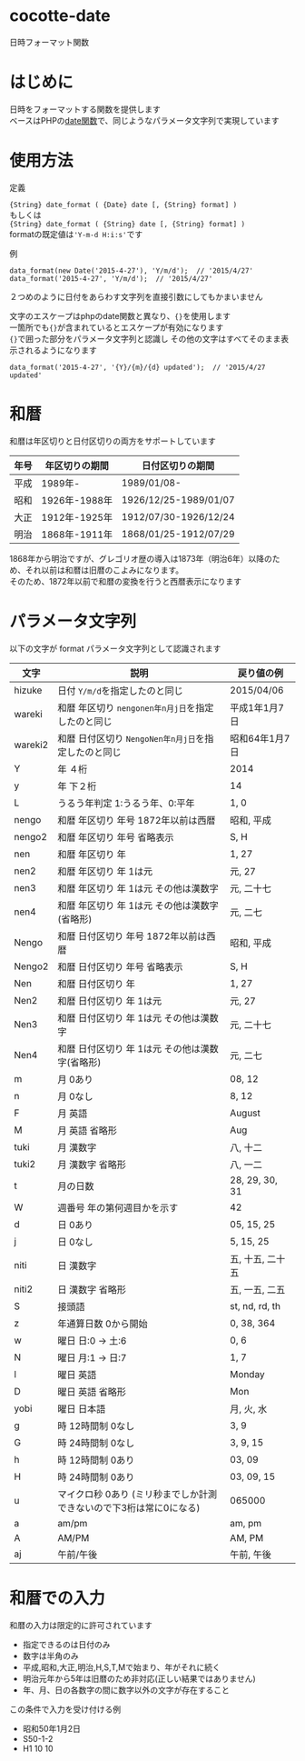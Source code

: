 # cocotte-date
日時フォーマット関数

# はじめに

日時をフォーマットする関数を提供します  
ベースはPHPの[date関数](http://php.net/manual/ja/function.date.php)で、同じようなパラメータ文字列で実現しています

# 使用方法

定義

  `{String} date_format ( {Date} date [, {String} format] )`  
  もしくは  
  `{String} date_format ( {String} date [, {String} format] )`  
  formatの既定値は`'Y-m-d H:i:s'`です

例

```
data_format(new Date('2015-4-27'), 'Y/m/d');  // '2015/4/27'
data_format('2015-4-27', 'Y/m/d');  // '2015/4/27'
```

２つめのように日付をあらわす文字列を直接引数にしてもかまいません


文字のエスケープはphpのdate関数と異なり、`{}`を使用します  
一箇所でも`{}`が含まれているとエスケープが有効になります  
`{}`で囲った部分をパラメータ文字列と認識し
その他の文字はすべてそのまま表示されるようになります

```
data_format('2015-4-27', '{Y}/{m}/{d} updated');  // '2015/4/27 updated'
```

# 和暦

和暦は年区切りと日付区切りの両方をサポートしています

| 年号 | 年区切りの期間 | 日付区切りの期間      |
|------|--------------- |-----------------------|
| 平成 | 1989年-        | 1989/01/08-           |
| 昭和 | 1926年-1988年  | 1926/12/25-1989/01/07 |
| 大正 | 1912年-1925年  | 1912/07/30-1926/12/24 |
| 明治 | 1868年-1911年  | 1868/01/25-1912/07/29 |

1868年から明治ですが、グレゴリオ歴の導入は1873年（明治6年）以降のため、それ以前は和暦は旧暦のこよみになります。  
そのため、1872年以前で和暦の変換を行うと西暦表示になります

# パラメータ文字列

以下の文字が format パラメータ文字列として認識されます

| 文字     | 説明                                                                | 戻り値の例       |
|----------|---------------------------------------------------------------------|------------------|
| hizuke   | 日付 `Y/m/d`を指定したのと同じ                                      | 2015/04/06       |
| wareki   | 和暦 年区切り   `nengonen年n月j日`を指定したのと同じ                | 平成1年1月7日    |
| wareki2  | 和暦 日付区切り `NengoNen年n月j日`を指定したのと同じ                | 昭和64年1月7日   |
| Y        | 年 ４桁                                                             | 2014             |
| y        | 年 下２桁                                                           | 14               |
| L        | うるう年判定  1:うるう年、0:平年                                    | 1, 0             |
| nengo    | 和暦 年区切り 年号 1872年以前は西暦                                 | 昭和, 平成       |
| nengo2   | 和暦 年区切り 年号 省略表示                                         | S, H             |
| nen      | 和暦 年区切り 年                                                    | 1, 27            |
| nen2     | 和暦 年区切り 年   1は元                                            | 元, 27           |
| nen3     | 和暦 年区切り 年   1は元 その他は漢数字                             | 元, 二十七       |
| nen4     | 和暦 年区切り 年   1は元 その他は漢数字(省略形)                     | 元, 二七         |
| Nengo    | 和暦 日付区切り 年号 1872年以前は西暦                               | 昭和, 平成       |
| Nengo2   | 和暦 日付区切り 年号 省略表示                                       | S, H             |
| Nen      | 和暦 日付区切り 年                                                  | 1, 27            |
| Nen2     | 和暦 日付区切り 年   1は元                                          | 元, 27           |
| Nen3     | 和暦 日付区切り 年   1は元 その他は漢数字                           | 元, 二十七       |
| Nen4     | 和暦 日付区切り 年   1は元 その他は漢数字(省略形)                   | 元, 二七         |
| m        | 月 0あり                                                            | 08, 12           |
| n        | 月 0なし                                                            | 8, 12            |
| F        | 月 英語                                                             | August           |
| M        | 月 英語 省略形                                                      | Aug              |
| tuki     | 月 漢数字                                                           | 八, 十二         |
| tuki2    | 月 漢数字 省略形                                                    | 八, 一二         |
| t        | 月の日数                                                            | 28, 29, 30, 31   |
| W        | 週番号   年の第何週目かを示す                                       | 42               |
| d        | 日 0あり                                                            | 05, 15, 25       |
| j        | 日 0なし                                                            | 5, 15, 25        |
| niti     | 日 漢数字                                                           | 五, 十五, 二十五 |
| niti2    | 日 漢数字 省略形                                                    | 五, 一五, 二五   |
| S        | 接頭語                                                              | st, nd, rd, th   |
| z        | 年通算日数  0から開始                                               | 0, 38, 364       |
| w        | 曜日 日:0 -> 土:6                                                   | 0, 6             |
| N        | 曜日 月:1 -> 日:7                                                   | 1, 7             |
| l        | 曜日 英語                                                           | Monday           |
| D        | 曜日 英語 省略形                                                    | Mon              |
| yobi     | 曜日 日本語                                                         | 月, 火, 水       |
| g        | 時 12時間制 0なし                                                   | 3, 9             |
| G        | 時 24時間制 0なし                                                   | 3, 9, 15         |
| h        | 時 12時間制 0あり                                                   | 03, 09           |
| H        | 時 24時間制 0あり                                                   | 03, 09, 15       |
| u        | マイクロ秒 0あり (ミリ秒までしか計測できないので下3桁は常に0になる) | 065000           |
| a        | am/pm                                                               | am, pm           |
| A        | AM/PM                                                               | AM, PM           |
| aj       | 午前/午後                                                           | 午前, 午後       |


# 和暦での入力

和暦の入力は限定的に許可されています

  + 指定できるのは日付のみ
  + 数字は半角のみ
  + 平成,昭和,大正,明治,H,S,T,Mで始まり、年がそれに続く
  + 明治元年から5年は旧暦のため非対応(正しい結果ではありません)
  + 年、月、日の各数字の間に数字以外の文字が存在すること

この条件で入力を受け付ける例

  + 昭和50年1月2日
  + S50-1-2
  + H1 10 10













